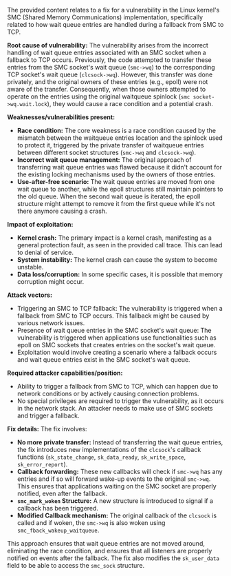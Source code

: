 The provided content relates to a fix for a vulnerability in the Linux kernel's SMC (Shared Memory Communications) implementation, specifically related to how wait queue entries are handled during a fallback from SMC to TCP.

**Root cause of vulnerability:**
The vulnerability arises from the incorrect handling of wait queue entries associated with an SMC socket when a fallback to TCP occurs. Previously, the code attempted to transfer these entries from the SMC socket's wait queue (`smc->wq`) to the corresponding TCP socket's wait queue (`clcsock->wq`). However, this transfer was done privately, and the original owners of these entries (e.g., epoll) were not aware of the transfer. Consequently, when those owners attempted to operate on the entries using the original waitqueue spinlock (`smc socket->wq.wait.lock`), they would cause a race condition and a potential crash.

**Weaknesses/vulnerabilities present:**
- **Race condition:** The core weakness is a race condition caused by the mismatch between the waitqueue entries location and the spinlock used to protect it, triggered by the private transfer of waitqueue entries between different socket structures (`smc->wq` and `clcsock->wq`).
- **Incorrect wait queue management:** The original approach of transferring wait queue entries was flawed because it didn't account for the existing locking mechanisms used by the owners of those entries.
- **Use-after-free scenario:** The wait queue entries are moved from one wait queue to another, while the epoll structures still maintain pointers to the old queue. When the second wait queue is iterated, the epoll structure might attempt to remove it from the first queue while it's not there anymore causing a crash.

**Impact of exploitation:**
- **Kernel crash:** The primary impact is a kernel crash, manifesting as a general protection fault, as seen in the provided call trace. This can lead to denial of service.
- **System instability:** The kernel crash can cause the system to become unstable.
- **Data loss/corruption:** In some specific cases, it is possible that memory corruption might occur.

**Attack vectors:**
- Triggering an SMC to TCP fallback: The vulnerability is triggered when a fallback from SMC to TCP occurs. This fallback might be caused by various network issues.
- Presence of wait queue entries in the SMC socket's wait queue: The vulnerability is triggered when applications use functionalities such as epoll on SMC sockets that creates entries on the socket's wait queue.
- Exploitation would involve creating a scenario where a fallback occurs and wait queue entries exist in the SMC socket's wait queue.

**Required attacker capabilities/position:**
- Ability to trigger a fallback from SMC to TCP, which can happen due to network conditions or by actively causing connection problems.
- No special privileges are required to trigger the vulnerability, as it occurs in the network stack. An attacker needs to make use of SMC sockets and trigger a fallback.

**Fix details:**
The fix involves:
- **No more private transfer:** Instead of transferring the wait queue entries, the fix introduces new implementations of the `clcsock`'s callback functions (`sk_state_change`, `sk_data_ready`, `sk_write_space`, `sk_error_report`).
- **Callback forwarding:** These new callbacks will check if `smc->wq` has any entries and if so will forward wake-up events to the original `smc->wq`. This ensures that applications waiting on the SMC socket are properly notified, even after the fallback.
- **`smc_mark_woken` Structure:** A new structure is introduced to signal if a callback has been triggered.
- **Modified Callback mechanism:** The original callback of the `clcsock` is called and if woken, the `smc->wq` is also woken using `smc_fback_wakeup_waitqueue`.

This approach ensures that wait queue entries are not moved around, eliminating the race condition, and ensures that all listeners are properly notified on events after the fallback. The fix also modifies the `sk_user_data` field to be able to access the `smc_sock` structure.